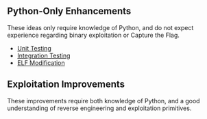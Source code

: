 ## Python-Only Enhancements

These ideas only require knowledge of Python, and do not expect experience regarding binary exploitation or Capture the Flag.

- [Unit Testing](unit)
- [Integration Testing](integration)
- [ELF Modification](elf)

## Exploitation Improvements

These improvements require both knowledge of Python, and a good understanding of reverse engineering and exploitation primitives.

